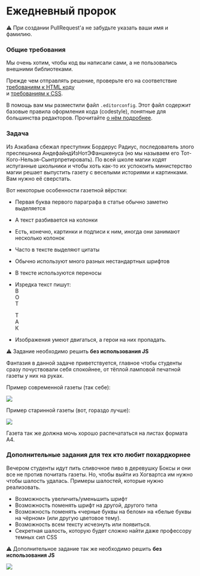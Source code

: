 # Ежедневный пророк

:warning: При создании PullRequest'а не забудьте указать ваши имя и фамилию.

### Общие требования

Мы очень хотим, чтобы код вы написали сами, а не пользовались внешними библиотеками.

Прежде чем отправлять решение, проверьте его на соответствие [требованиям к HTML коду](https://github.com/itmo-2024/guides/blob/master/html-codestyle.md)   
и [требованиям к CSS](https://github.com/itmo-2024/guides/blob/master/css-codestyle.md).

В помощь вам мы разместили файл `.editorconfig`. Этот файл содержит базовые
правила оформления кода (codestyle), понятные для большинства редакторов.
Прочитайте [о нём подробнее](https://editorconfig.org/).

### Задача

Из Азкабана сбежал преступник Бордерус Радиус, последователь злого преспешника
АндефайндИзНотЭФаншкенуса (но мы называем его Тот-Кого-Нельзя-Сынтрпретировать).
По всей школе магии ходят испуганные школьники и чтобы хоть как-то их успокоить
министерство магии решает выпустить газету с веселыми историями и картинками.
Вам нужно её сверстать.

Вот некоторые особенности газетной вёрстки:

* Первая буква первого параграфа в статье обычно заметно выделяется
* А текст разбивается на колонки
* Есть, конечно, картинки и подписи к ним, иногда они занимают несколько колонок
* Часто в тексте выделяют цитаты
* Обычно используют много разных нестандартных шрифтов
* В тексте используются переносы
* Изредка текст пишут:  
   В  
   О  
   Т  

   Т  
   А  
   К
* Изображения умеют двигаться, а герои на них пропадать.

:warning: Задание необходимо решить __без использования JS__

Фантазия в данной задаче приветствуется, главное чтобы студенты сразу почуствовали
себя спокойнее, от тёплой ламповой печатной газеты у них на руках.

Пример современной газеты (так себе):   

![](https://cloud.githubusercontent.com/assets/4534405/10664713/f61a3486-78de-11e5-83fe-f8d43be81b10.jpg)

Пример старинной газеты (вот, гораздо лучше):  

![](https://static.wikia.nocookie.net/harrypotter/images/5/52/%D0%93%D0%B0%D0%B7%D0%B5%D1%82%D0%BA%D0%B0.gif/revision/latest?cb=20130616133839&path-prefix=ru)

Газета так же должна мочь хорошо распечататься на листах формата А4.

### Дополнительные задания для тех кто любит похардкорнее

Вечером студенты идут пить сливочное пиво в деревушку Боксы и они все не против почитать газеты. 
Но, чтобы выйти из Хогвартса им нужно чтобы шалость удалась. Примеры шалостей, которые нужно реализовать.

* Возможность увеличить/уменьшить шрифт
* Возможность поменять шрифт на другой, другого типа
* Возможность поменять «черные буквы на белом» на «белые буквы на чёрном» (или другую цветовое тему).
* Возможность всем тексту исчезнуть или появиться.
* Секретная шалость, которую будет сложно найти даже профессору темных сил CSS

:warning: Дополнительное задание так же необходимо решить __без использования JS__

![](https://m.media-amazon.com/images/M/MV5BMjdlZjFiMTMtZGFmOC00NmJmLTg3ZGYtMWY5ZDQ4NjE5MzI3XkEyXkFqcGdeQXVyMjI3NzE4MTM@._V1_.jpg)
